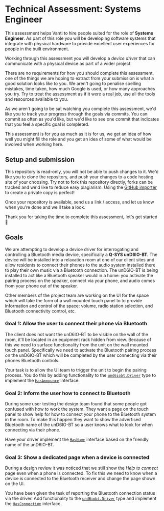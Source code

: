 # Technical Assessment: Systems Engineer

This assessment helps Vanti to hire people suited for the role of **Systems Engineer**. As part of this role you will be
developing software systems that integrate with physical hardware to provide excellent user experiences for people in
the built environment.

Working through this assessment you will develop a _device driver_ that can communicate with a physical device as part
of a wider project.

There are no requirements for how you should complete this assessment, one of the things we are hoping to extract from
your submission is what a good solution looks like to you. We aren't going to penalise spelling mistakes, time taken,
how much Google is used, or how many approaches you try. Try to treat the assessment as if it were a real job, use all
the tools and resources available to you.

As we aren't going to be sat watching you complete this assessment, we'd like you to track your progress through the
goals via commits. You can commit as often as you'd like, but we'd like to see one commit that indicates that you feel a
specific goal is completed.

This assessment is for you as much as it is for us, we get an idea of how well you might fill the role and you get an
idea of some of what would be involved when working here.

## Setup and submission

This repository is read-only, you will not be able to push changes to it. We'd like you to clone the repository, and
push your changes to a code hosting site of your choosing. Try not to fork this repository directly, forks can be
tracked and we'd like to reduce easy plagiarism. Using the [GitHub importer](https://github.com/new/import) to create a
private copy is perfect!

Once your repository is available, send us a link / access, and let us know when you're done and we'll take a look.

Thank you for taking the time to complete this assessment, let's get started :rocket:

## Goals

We are attempting to develop a device driver for interrogating and controlling a Bluetooth media device, specifically
a **Q-SYS unD6IO-BT**. The device will be installed into a relaxation room at one of our client sites and allow
residents to connect their phones to the audio system installed there to play their own music via a Bluetooth
connection. The unD6IO-BT is being installed to act like a Bluetooth speaker would in a home: you activate the pairing
process on the speaker, connect via your phone, and audio comes from your phone out of the speaker.

Other members of the project team are working on the UI for the space which will take the form of a wall mounted touch
panel to to provide information and control of the space: volume, radio station selection, and Bluetooth connectivity
control, etc.

### Goal 1: Allow the user to connect their phone via Bluetooth

The client does not want the unD6IO-BT to be visible on the wall of the room, it'll be located in an equipment rack
hidden from view. Because of this we need to surface functionality from the unit on the wall mounted touch panel.
Specifically we need to activate the Bluetooth pairing process on the unD6IO-BT which will be completed by the user
connecting via their phones Bluetooth controls.

Your task is to allow the UI team to trigger the unit to begin the pairing process. You do this by adding functionality
to the [`und6iobt.Driver`](./qsys/und6iobt/driver.go) type to implement the [`HasAnnounce`](./bluetooth/announce.go)
interface.

### Goal 2: Inform the user how to connect to Bluetooth

During some user testing the design team found that some people got confused with how to work the system. They want a
page on the touch panel to show help for how to connect your phone to the Bluetooth system in the room. To make this
happen they want to show the advertised Bluetooth name of the unD6IO-BT so a user knows what to look for when connecting
via their phone.

Have your driver implement the [`HasName`](./bluetooth/name.go) interface based on the friendly name of the unD6IO-BT.

### Goal 3: Show a dedicated page when a device is connected

During a design review it was noticed that we still show the _Help to connect_ page even when a phone is connected. To
fix this we need to know when a device is connected to the Bluetooth receiver and change the page shown on the UI.

You have been given the task of reporting the Bluetooth connection status via the driver. Add functionality to
the [`und6iobt.Driver`](./qsys/und6iobt/driver.go) type and implement the [`HasConnection`](./bluetooth/connection.go)
interface.

